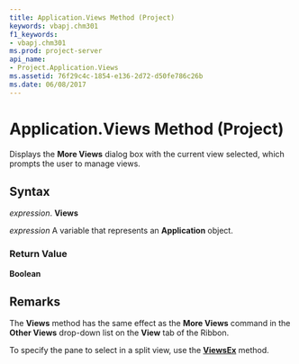 ```yaml
---
title: Application.Views Method (Project)
keywords: vbapj.chm301
f1_keywords:
- vbapj.chm301
ms.prod: project-server
api_name:
- Project.Application.Views
ms.assetid: 76f29c4c-1854-e136-2d72-d50fe786c26b
ms.date: 06/08/2017
---
```



# Application.Views Method (Project)

Displays the  **More Views** dialog box with the current view selected, which prompts the user to manage views.


## Syntax

 _expression_. **Views**

 _expression_ A variable that represents an **Application** object.


### Return Value

 **Boolean**


## Remarks

The  **Views** method has the same effect as the **More Views** command in the **Other Views** drop-down list on the **View** tab of the Ribbon.

To specify the pane to select in a split view, use the  **[ViewsEx](Project.Application.ViewsEx.md)** method.


